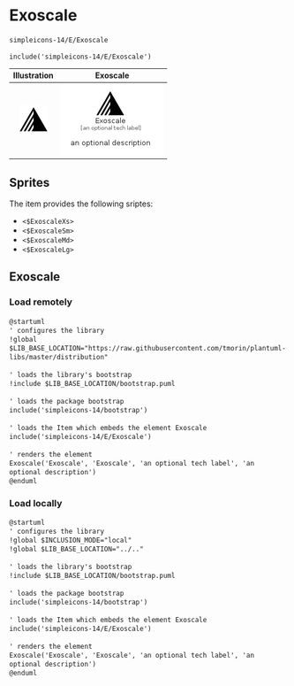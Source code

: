 # Exoscale


```text
simpleicons-14/E/Exoscale
```

```text
include('simpleicons-14/E/Exoscale')
```



| Illustration | Exoscale |
| :---: | :---: |
| ![illustration for Illustration](../../simpleicons-14/E/Exoscale.png) | ![illustration for Exoscale](../../simpleicons-14/E/Exoscale.Local.png) |



## Sprites
The item provides the following sriptes:

- `<$ExoscaleXs>`
- `<$ExoscaleSm>`
- `<$ExoscaleMd>`
- `<$ExoscaleLg>`





## Exoscale

### Load remotely
```plantuml
@startuml
' configures the library
!global $LIB_BASE_LOCATION="https://raw.githubusercontent.com/tmorin/plantuml-libs/master/distribution"

' loads the library's bootstrap
!include $LIB_BASE_LOCATION/bootstrap.puml

' loads the package bootstrap
include('simpleicons-14/bootstrap')

' loads the Item which embeds the element Exoscale
include('simpleicons-14/E/Exoscale')

' renders the element
Exoscale('Exoscale', 'Exoscale', 'an optional tech label', 'an optional description')
@enduml
```

### Load locally
```plantuml
@startuml
' configures the library
!global $INCLUSION_MODE="local"
!global $LIB_BASE_LOCATION="../.."

' loads the library's bootstrap
!include $LIB_BASE_LOCATION/bootstrap.puml

' loads the package bootstrap
include('simpleicons-14/bootstrap')

' loads the Item which embeds the element Exoscale
include('simpleicons-14/E/Exoscale')

' renders the element
Exoscale('Exoscale', 'Exoscale', 'an optional tech label', 'an optional description')
@enduml
```

